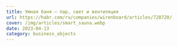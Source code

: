 ```yaml
---
title: Умная баня — пар, свет и вентиляция
url: https://habr.com/ru/companies/wirenboard/articles/728720/
cover: /img/articles/smart_sauna.webp
date: 2023-04-13
category: business_objects
---
```

